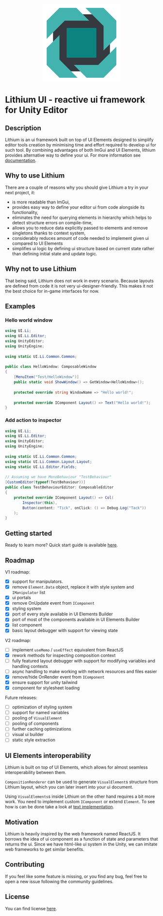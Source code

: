 <p align="center"><img src="Assets~/logo.png" alt="lithium-ui-logo"/></p>

# Lithium UI - reactive ui framework for Unity Editor

## Description

Lithium is an ui framework built on top of UI Elements designed to simplify editor tools creation by minimising time and effort required to develop ui for such tool.
By combining advantages of both ImGui and UI Elements, lithium provides alternative way to define your ui.
For more information see [documentation](Documentation~/ui.lithium.md).

## Why to use Lithium

There are a couple of reasons why you should give Lithium a try in your next project, it:

* is more readable than ImGui,
* provides easy way to define your editor ui from code alongside its functionality,
* eliminates the need for querying elements in hierarchy which helps to detect structure errors on compile-time,
* allows you to reduce data explicitly passed to elements and remove singletons thanks to context system,
* considerably reduces amount of code needed to implement given ui compared to UI Elements
* simplifies ui logic by defining ui structure based on current state rather than defining initial state and update logic.

## Why not to use Lithium

That being said, Lithium does not work in every scenario.
Because layouts are defined from code it is not very ui-designer-friendly.
This makes it not the best choice for in-game interfaces for now.

## Examples

### Hello world window

```csharp
using UI.Li;
using UI.Li.Editor;
using UnityEditor;
using UnityEngine;

using static UI.Li.Common.Common;

public class HelloWindow: ComposableWindow
{
    [MenuItem("Test/HelloWindow")]
    public static void ShowWindow() => GetWindow<HelloWindow>();

    protected override string WindowName => "Hello world!";
    
    protected override IComponent Layout() => Text("Hello world!");
}
```

### Add action to inspector

```csharp
using UI.Li;
using UI.Li.Editor;
using UnityEditor;
using UnityEngine;

using static UI.Li.Common.Common;
using static UI.Li.Common.Layout.Layout;
using static UI.Li.Editor.Fields;

// Assuming we have MonoBehaviour "TestBehaviour"
[CustomEditor(typeof(TestBehaviour))]
public class TestBehaviourEditor: ComposableEditor
{
    protected override IComponent Layout() => Col(
        Inspector(this),
        Button(content: "Tick", onClick: () => Debug.Log("Tack"))
    );
}
```

## Getting started

Ready to learn more? Quick start guide is available [here](Documentation~/bootstrap.md).

## Roadmap

V1 roadmap:

- [x] support for manipulators.
- [x] remove `Element.Data` object, replace it with style system and `IManipulator` list
- [x] ui portals
- [x] remove OnUpdate event from `IComponent`
- [x] styling system
- [x] port of every style available in UI Elements Builder
- [x] port of most of the components available in UI Elements Builder
- [x] list component
- [x] basic layout debugger with support for viewing state

V2 roadmap:

- [ ] implement `useMemo` / `useEffect` equivalent from ReactJS
- [x] rework methods for inspecting composition context
- [ ] fully featured layout debugger with support for modifying variables and handling contexts
- [ ] async handling to make working with network resources and files easier
- [x] remove/hide OnRender event from `IComponent`
- [x] ensure support for unity tailwind
- [x] component for stylesheet loading

Future releases:

- [ ] optimization of styling system
- [ ] support for named variables
- [ ] pooling of `VisualElement`
- [ ] pooling of components
- [ ] further caching optimizations
- [ ] visual ui builder
- [ ] static style extraction

## UI Elements interoperability

Lithium is built on top of UI Elements, which allows for almost seamless interoperability between them.

`CompositionRenderer` can be used to generate `VisualElement`s structure from Lithium layout, which you can later insert into your ui document.

Using `VisualElements`s inside Lithium on the other hand requires a bit more work. You need to implement custom `IComponent` or extend `Element`.
To see how is can be done take a look at [text implementation](Runtime/Common/Text.cs).

## Motivation

Lithium is heavily inspired by the web framework named ReactJS.
It borrows the idea of ui component as a function of state and parameters that returns the ui.
Since we have html-like ui system in the Unity, we can imitate web frameworks to get similar benefits.

## Contributing

If you feel like some feature is missing, or you find any bug, feel free to open a new issue following the community guidelines.

## License

You can find license [here](LICENSE).
